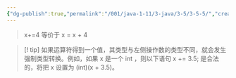 ```yaml
---
{"dg-publish":true,"permalink":"/001/java-1-11/3-java/3-5/3-5-5/","created":"2024-04-12T16:34:48.888+08:00","updated":"2024-06-01T10:43:17.565+08:00"}
---
```


>x+=4 等价于 x = x + 4

>[! tip] 如果运算符得到一个值，其类型与左侧操作数的类型不同，就会发生强制类型转换。例如，如果 x 是一个 int ，则以下语句 x += 3.5;  是合法的，将把 x 设置为 (int)(x + 3.5)。
